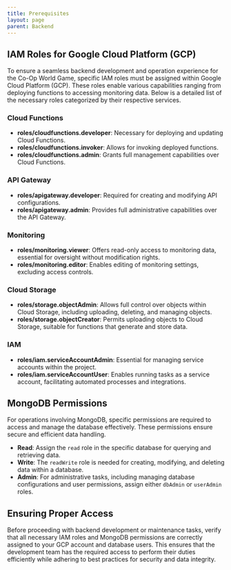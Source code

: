```yaml
---
title: Prerequisites
layout: page
parent: Backend
---
```


## IAM Roles for Google Cloud Platform (GCP)

To ensure a seamless backend development and operation experience for the Co-Op World Game, specific IAM roles must be assigned within Google Cloud Platform (GCP). These roles enable various capabilities ranging from deploying functions to accessing monitoring data. Below is a detailed list of the necessary roles categorized by their respective services.

### Cloud Functions

- **roles/cloudfunctions.developer**: Necessary for deploying and updating Cloud Functions.
- **roles/cloudfunctions.invoker**: Allows for invoking deployed functions.
- **roles/cloudfunctions.admin**: Grants full management capabilities over Cloud Functions.

### API Gateway

- **roles/apigateway.developer**: Required for creating and modifying API configurations.
- **roles/apigateway.admin**: Provides full administrative capabilities over the API Gateway.

### Monitoring

- **roles/monitoring.viewer**: Offers read-only access to monitoring data, essential for oversight without modification rights.
- **roles/monitoring.editor**: Enables editing of monitoring settings, excluding access controls.

### Cloud Storage

- **roles/storage.objectAdmin**: Allows full control over objects within Cloud Storage, including uploading, deleting, and managing objects.
- **roles/storage.objectCreator**: Permits uploading objects to Cloud Storage, suitable for functions that generate and store data.

### IAM

- **roles/iam.serviceAccountAdmin**: Essential for managing service accounts within the project.
- **roles/iam.serviceAccountUser**: Enables running tasks as a service account, facilitating automated processes and integrations.

## MongoDB Permissions

For operations involving MongoDB, specific permissions are required to access and manage the database effectively. These permissions ensure secure and efficient data handling.

- **Read**: Assign the `read` role in the specific database for querying and retrieving data.
- **Write**: The `readWrite` role is needed for creating, modifying, and deleting data within a database.
- **Admin**: For administrative tasks, including managing database configurations and user permissions, assign either `dbAdmin` or `userAdmin` roles.

## Ensuring Proper Access

Before proceeding with backend development or maintenance tasks, verify that all necessary IAM roles and MongoDB permissions are correctly assigned to your GCP account and database users. This ensures that the development team has the required access to perform their duties efficiently while adhering to best practices for security and data integrity.
